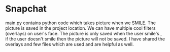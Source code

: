 # Snapchat
main.py contains python code which takes picture when we SMILE.
The picture  is saved in the project location. 
We can have multiple cool filters (overlays) on user's face.
The picture is only saved when the user smile's , if the user doesn't smile then the picture will not be saved.
I have shared the overlays and few files which are used and are helpful as well.
